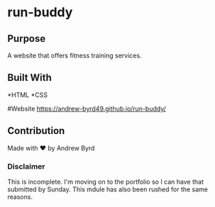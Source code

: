 # run-buddy

## Purpose
A website that offers fitness training services.

## Built With
*HTML
*CSS

#Website
https://andrew-byrd49.github.io/run-buddy/

## Contribution
Made with ❤️ by Andrew Byrd

### Disclaimer
This is incomplete. I'm moving on to the portfolio so I can have that submitted by Sunday. This mdule has also been rushed for the same reasons.
